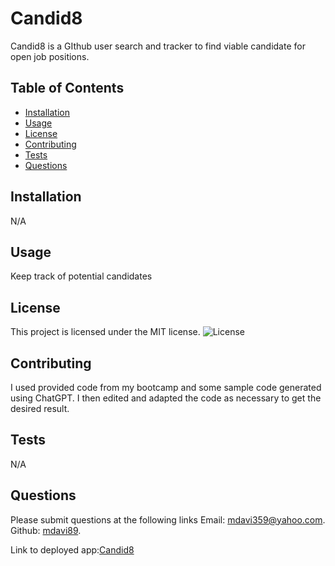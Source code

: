 # Candid8
Candid8 is a GIthub user search and tracker to find viable candidate for open job positions.

## Table of Contents
- [Installation](#installation)
- [Usage](#usage)
- [License](#license)
- [Contributing](#contributing)
- [Tests](#tests)
- [Questions](#questions)

## Installation
N/A

## Usage
Keep track of potential candidates

## License
This project is licensed under the MIT license.
![License](https://img.shields.io/badge/license-MIT-blue.svg)

## Contributing
I used provided code from my bootcamp and some sample code generated using ChatGPT. I then edited and adapted the code as necessary to get the desired 
result.

## Tests
N/A

## Questions
Please submit questions at the following links
Email: [mdavi359@yahoo.com](mailto:mdavi359@yahoo.com).
Github: [mdavi89](https://github.com/mdavi89).

Link to deployed app:[Candid8](https://weather-vane.onrender.com/)
